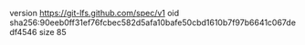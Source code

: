 version https://git-lfs.github.com/spec/v1
oid sha256:90eeb0ff31ef76fcbec582d5afa10bafe50cbd1610b7f97b6641c067dedf4546
size 85
